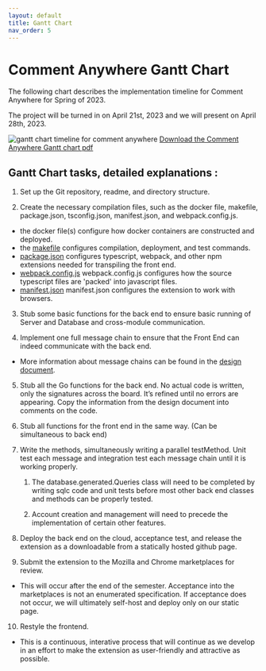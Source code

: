 ```yaml
---
layout: default
title: Gantt Chart
nav_order: 5
---
```


# Comment Anywhere Gantt Chart

The following chart describes the implementation timeline for Comment Anywhere for Spring of 2023.

The project will be turned in on April 21st, 2023 and we will present on April 28th, 2023.


![gantt chart timeline for comment anywhere]({{site.url}}/assets/images/Gantt_Chart.JPG)
[Download the Comment Anywhere Gantt chart pdf]({{site.url}}/assets/pdfs/Gantt_Chart.pdf)

## Gantt Chart tasks, detailed explanations :

1. Set up the Git repository, readme, and directory structure.

2. Create the necessary compilation files, such as the docker file, makefile, package.json, tsconfig.json, manifest.json, and webpack.config.js.
 - the docker file(s) configure how docker containers are constructed and deployed.
 - the [makefile](https://makefiletutorial.com/#makefile-syntax) configures compilation, deployment, and test commands.
 - [package.json](https://docs.npmjs.com/cli/v7/configuring-npm/package-json) configures typescript, webpack, and other npm extensions needed for transpiling the front end.
 - [webpack.config.js](https://webpack.js.org/configuration/) webpack.config.js configures how the source typescript files are 'packed' into javascript files.
 - [manifest.json](https://developer.mozilla.org/en-US/docs/Mozilla/Add-ons/WebExtensions/manifest.json) manifest.json configures the extension to work with browsers.

3. Stub some basic functions for the back end to ensure basic running of Server and Database and cross-module communication.

4. Implement one full message chain to ensure that the Front End can indeed communicate with the back end.
 - More information about message chains can be found in the [design document]({{site.url}}/pages/design.html).

5. Stub all the Go functions for the back end. No actual code is written, only the signatures across the board. It’s refined until no errors are appearing. Copy the information from the design document into comments on the code.

6. Stub all functions for the front end in the same way. (Can be simultaneous to back end)

7. Write the methods, simultaneously writing a parallel testMethod. Unit test each message and integration test each message chain until it 
is working properly.

    1. The database.generated.Queries class will need to be completed by writing sqlc code and unit tests before most other back end classes and methods can be properly tested.

    2. Account creation and management will need to precede the implementation of certain other features.

8.  Deploy the back end on the cloud, acceptance test, and release the extension as a downloadable from a statically hosted github page.

9.  Submit the extension to the Mozilla and Chrome marketplaces for review.
 - This will occur after the end of the semester. Acceptance into the marketplaces is not an enumerated specification. If acceptance does not occur, we will ultimately self-host and deploy only on our static page.

10.  Restyle the frontend.
 - This is a continuous, interative process that will continue as we develop in an effort to make the extension as user-friendly and attractive as possible.